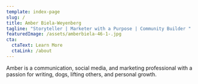 ```yaml
---
template: index-page
slug: /
title: Amber Biela-Weyenberg
tagline: "Storyteller | Marketer with a Purpose | Community Builder "
featuredImage: /assets/amberbiela-46-1-.jpg
cta:
  ctaText: Learn More
  ctaLink: /about
---
```

Amber is a communication, social media, and marketing professional with a passion for writing, dogs, lifting others, and personal growth.